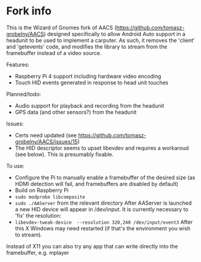 # Fork info

This is the Wizard of Gnomes fork of AACS (https://github.com/tomasz-grobelny/AACS) designed specifically to allow Android Auto support in a headunit to be used to implement a carputer. As such, it removes the 'client' and 'getevents' code, and modifies the library to stream from the framebuffer instead of a video source.

Features:
* Raspberry Pi 4 support including hardware video encoding
* Touch HID events generated in response to head unit touches

Planned/todo:
* Audio support for playback and recording from the headunit
* GPS data (and other sensors?) from the headunit

Issues:
* Certs need updated (see https://github.com/tomasz-grobelny/AACS/issues/15)
* The HID descriptor seems to upset libevdev and requires a workaroud (see below). This is presumably fixable.

To use:
* Configure the Pi to manually enable a framebuffer of the desired size (as HDMI detection will fail, and framebuffers are disabled by default)
* Build on Raspberry Pi
* `sudo modprobe libcomposite`
* `sudo ./AAServer` from the relevant directory
After AAServer is launched a new HID device will appear in /dev/input. It is currently necessary to 'fix' the resolution:
* `libevdev-tweak-device  --resolution 320,240 /dev/input/event3`
After this X Windows may need restarted (if that's the environment you wish to stream).

Instead of X11 you can also try any app that can write directly into the framebuffer, e.g. mplayer

